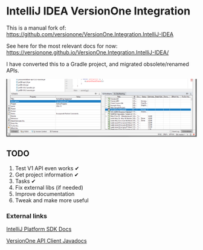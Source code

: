 # IntelliJ IDEA VersionOne Integration

This is a manual fork of: https://github.com/versionone/VersionOne.Integration.IntelliJ-IDEA

See here for the most relevant docs for now: https://versionone.github.io/VersionOne.Integration.IntelliJ-IDEA/

I have converted this to a Gradle project, and migrated obsolete/renamed APIs.

![Plugin screenshot](/src/main/resources/v1-plugin-screenshot.png?raw=true "Plugin screenshot")

## TODO

1. Test V1 API even works ✔
1. Get project information ✔
1. Tasks ✔
1. Fix external libs (if needed)
1. Improve documentation
1. Tweak and make more useful

### External links

[IntelliJ Platform SDK Docs](http://www.jetbrains.org/intellij/sdk/docs/welcome.html)

[VersionOne API Client Javadocs](https://versionone.github.io/VersionOne.SDK.Java.APIClient/)
